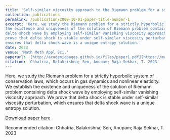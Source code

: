 ```yaml
---
title: "Self-similar viscosity approach to the Riemann problem for a strictly hyperbolic system of conservation laws"
collection: publications
permalink: /publication/2009-10-01-paper-title-number-1
excerpt: 'Here, we study the Riemann problem for a strictly hyperbolic system of conservation laws, which occurs in gas dynamics and nonlinear elasticity. We establish
the existence and uniqueness of the solution of Riemann problem containing
delta shock wave by employing self-similar vanishing viscosity approach. We
prove that delta shock is stable under self-similar viscosity perturbation, which
ensures that delta shock wave is a unique entropy solution.'
date: 2023
venue: 'Math Meth Appl Sci.'
paperurl: '[http://academicpages.github.io/files/paper1.pdf](https://mathscinet.ams.org/mathscinet/author?authorId=1207727)'
citation: 'Chhatria, Balakrishna; Sen, Anupam; Raja Sekhar, T. 2023'
---
```

Here, we study the Riemann problem for a strictly hyperbolic system of conservation laws, which occurs in gas dynamics and nonlinear elasticity. We establish
the existence and uniqueness of the solution of Riemann problem containing
delta shock wave by employing self-similar vanishing viscosity approach. We
prove that delta shock is stable under self-similar viscosity perturbation, which
ensures that delta shock wave is a unique entropy solution.

[Download paper here](http://academicpages.github.io/files/paper1.pdf)

Recommended citation: Chhatria, Balakrishna; Sen, Anupam; Raja Sekhar, T. 2023
